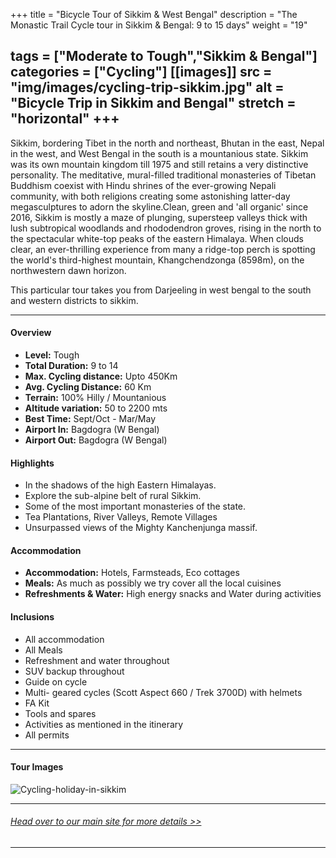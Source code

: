 +++
title = "Bicycle Tour of Sikkim & West Bengal"
description = "The Monastic Trail Cycle tour in Sikkim & Bengal: 9 to 15 days"
weight = "19"

tags = ["Moderate to Tough","Sikkim & Bengal"]
categories = ["Cycling"]
[[images]]
  src = "img/images/cycling-trip-sikkim.jpg"
  alt = "Bicycle Trip in Sikkim and Bengal"
  stretch = "horizontal"
+++
---
Sikkim, bordering Tibet in the north and northeast, Bhutan in the east, Nepal in the west, and West Bengal in the south is a mountanious state. Sikkim was its own mountain kingdom till 1975 and still retains a very distinctive personality. The meditative, mural-filled traditional monasteries of Tibetan Buddhism coexist with Hindu shrines of the ever-growing Nepali community, with both religions creating some astonishing latter-day megasculptures to adorn the skyline.Clean, green and 'all organic' since 2016, Sikkim is mostly a maze of plunging, supersteep valleys thick with lush subtropical woodlands and rhododendron groves, rising in the north to the spectacular white-top peaks of the eastern Himalaya. When clouds clear, an ever-thrilling experience from many a ridge-top perch is spotting the world's third-highest mountain, Khangchendzonga (8598m), on the northwestern dawn horizon.

This particular tour takes you from Darjeeling in west bengal to the south and western districts to sikkim. 


<!--more-->
---



#### Overview

* **Level:** Tough
* **Total Duration:** 9 to 14
* **Max. Cycling distance:** Upto 450Km
* **Avg. Cycling Distance:** 60 Km
* **Terrain:** 100% Hilly / Mountanious
* **Altitude variation:** 50 to 2200 mts
* **Best Time:** Sept/Oct - Mar/May
* **Airport In:** Bagdogra (W Bengal)
* **Airport Out:** Bagdogra (W Bengal) 


#### Highlights

* In the shadows of the high Eastern Himalayas.
* Explore the sub-alpine belt of rural Sikkim.
* Some of the most important monasteries of the state.
* Tea Plantations, River Valleys, Remote Villages
* Unsurpassed views of the Mighty Kanchenjunga massif.


#### Accommodation

* **Accommodation:** Hotels, Farmsteads, Eco cottages 
* **Meals:** As much as possibly we try cover all the local cuisines
* **Refreshments & Water:** High energy snacks and Water during activities

#### Inclusions

* All accommodation
* All Meals
* Refreshment and water throughout
* SUV backup throughout
* Guide on cycle
* Multi- geared cycles (Scott Aspect 660 / Trek 3700D) with helmets
* FA Kit
* Tools and spares
* Activities as mentioned in the itinerary
* All permits

---
#### Tour Images
![Cycling-holiday-in-sikkim](/img/images/cycling-holiday-in-sikkim.jpg)

---
###### [*Head over to our main site for more details >>*](https://www.nnejourneys.com/cycling/)

---